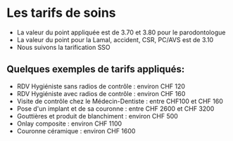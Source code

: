 # Les tarifs de soins

- La valeur du point appliquée est de 3.70 et 3.80 pour le parodontologue
- La valeur du point pour la Lamal, accident, CSR, PC/AVS est de 3.10
- Nous suivons la tarification SSO

## Quelques exemples de tarifs appliqués: 

- RDV Hygiéniste sans radios de contrôle : environ CHF 120 
- RDV Hygiéniste avec radios de contrôle : environ CHF 160 
- Visite de contrôle chez le Médecin-Dentiste : entre CHF100 et CHF 160 
- Pose d'un implant et de sa couronne : entre CHF 2600 et CHF 3200 
- Gouttières et produit de blanchiment : environ CHF 500 
- Onlay composite : environ CHF 1100 
- Couronne céramique : environ CHF 1600 
